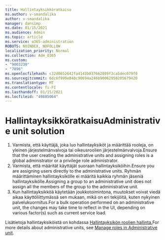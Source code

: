 ```yaml
---
title: Hallintayksikköratkaisu
ms.author: v-smandalika
author: v-smandalika
manager: dansimp
ms.date: 01/15/2021
ms.audience: Admin
ms.topic: article
ms.service: o365-administration
ROBOTS: NOINDEX, NOFOLLOW
localization_priority: Normal
ms.collection: Adm_O365
ms.custom:
- "9003230"
- "7896"
ms.openlocfilehash: c32d0652642fa4143b037662809f3ca5dec079f0
ms.sourcegitcommit: 6dc6f999e840c90694a246b90062950205679420
ms.translationtype: MT
ms.contentlocale: fi-FI
ms.lasthandoff: 01/15/2021
ms.locfileid: "49885064"
---
```

# <a name="administrative-unit-solution"></a><span data-ttu-id="4fd4b-102">Hallintayksikköratkaisu</span><span class="sxs-lookup"><span data-stu-id="4fd4b-102">Administrative unit solution</span></span>

1. <span data-ttu-id="4fd4b-103">Varmista, että käyttäjä, joka luo hallintayksiköt ja määrittää rooleja, on yleinen järjestelmänvalvoja tai oikeusroolien järjestelmänvalvoja.</span><span class="sxs-lookup"><span data-stu-id="4fd4b-103">Ensure that the user creating the administrative units and assigning roles is a global administrator or a privilege role administrator.</span></span>
2. <span data-ttu-id="4fd4b-104">Varmista, että määrität käyttäjät suoraan hallintayksiköihin.</span><span class="sxs-lookup"><span data-stu-id="4fd4b-104">Ensure you are assigning users directly to the administrative units.</span></span> <span data-ttu-id="4fd4b-105">Ryhmän määrittäminen hallintayksikölle ei määritä kaikkia ryhmän jäseniä hallintayksikölle.</span><span class="sxs-lookup"><span data-stu-id="4fd4b-105">Assigning a group to an administrative unit does not assign all the members of the group to the administrative unit.</span></span>
3. <span data-ttu-id="4fd4b-106">Kun hallintayksikköä käytetään joukkotoimintona, muutokset voivat viedä aikaa käyttöliittymässä sen mukaan, mikä on eri tekijöitä, kuten nykyinen palvelukuormitus.</span><span class="sxs-lookup"><span data-stu-id="4fd4b-106">For a bulk operation performed on an administrative unit, the changes may take time to reflect in the UI, depending on various factor(s) such as current service load.</span></span>

<span data-ttu-id="4fd4b-107">Lisätietoja hallintayksiköistä on kohdassa [Hallintayksikön roolien hallinta.](https://docs.microsoft.com/azure/active-directory/roles/administrative-units)</span><span class="sxs-lookup"><span data-stu-id="4fd4b-107">For more details about administrative units, see [Manage roles in Administrative unit](https://docs.microsoft.com/azure/active-directory/roles/administrative-units).</span></span>
